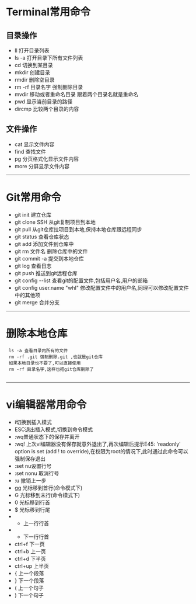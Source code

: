 # Terminal常用命令

## 目录操作
* ll  打开目录列表
* ls -a 打开目录下所有文件列表
* cd   切换到某目录
* mkdir 创建目录
* rmdir 删除空目录
* rm -rf 目录名字 强制删除目录
* mvdir 移动或者重命名目录 跟着两个目录名就是重命名
* pwd  显示当前目录的路径
* dircmp 比较两个目录的内容
 
## 文件操作
* cat 显示文件内容
* find 查找文件
* pg 分页格式化显示文件内容
* more 分屏显示文件内容

***
# Git常用命令
* git init 建立仓库
* git clone SSH 从git复制项目到本地
* git pull 从git仓库拉项目到本地,保持本地仓库跟远程同步
* git status 查看仓库状态
* git add 添加文件到仓库中
* git rm 文件名 删除仓库中的文件
* git commit -a  提交到本地仓库
* git log 查看日志
* git push 推送到git远程仓库
* git config --list 查看git的配置文件,包括用户名,用户的邮箱
* git config user.name "whl" 修改配置文件中的用户名,同理可以修改配置文件中的其他项
* git merge 合并分支

***
# 删除本地仓库

```
 ls -a 查看目录内所有的文件
 rm -rf .git 强制删除.git ,也就是git仓库
 如果本地目录也不要了,可以直接使用
 rm -rf 目录名字,这样也把git仓库删除了
 
```

***
# vi编辑器常用命令
* i切换到插入模式
* ESC退出插入模式,切换到命令模式
* :wq普通状态下的保存并离开
* :wq! 上次vi编辑器没有保存就意外退出了,再次编辑后提示E45: 'readonly' option is set (add ! to override),在权限为root的情况下,此时通过此命令可以强制保存退出
* :set nu设置行号
* :set nonu 取消行号
* :u 撤销上一步
* gg 光标移到首行(命令模式下)
* G 光标移到末行(命令模式下)
* 0 光标移到行首
* $ 光标移到行尾
* - 上一行行首
* + 下一行行首
* ctrl+f 下一页
* ctrl+b 上一页
* ctrl+d 下半页
* ctrl+up 上半页
* {  上一个段落
* }  下一个段落
* (  上一个句子
* )  下一个句子

